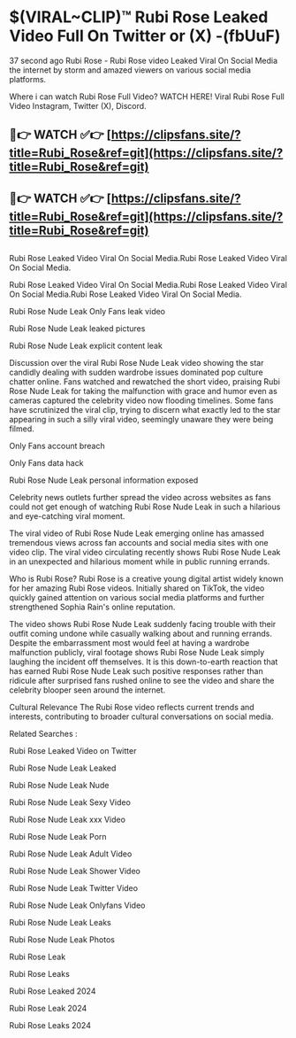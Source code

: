# $(VIRAL~CLIP)™ Rubi Rose Leaked Video Full On Twitter or (X) -(fbUuF)
37 second ago Rubi Rose - Rubi Rose video Leaked Viral On Social Media the internet by storm and amazed viewers on various social media platforms.

Where i can watch Rubi Rose Full Video? WATCH HERE! Viral Rubi Rose Full Video Instagram, Twitter (X), Discord.

## 🔴👉 WATCH ✅👉 [https://clipsfans.site/?title=Rubi_Rose&ref=git](https://clipsfans.site/?title=Rubi_Rose&ref=git)
## 🔴👉 WATCH ✅👉 [https://clipsfans.site/?title=Rubi_Rose&ref=git](https://clipsfans.site/?title=Rubi_Rose&ref=git)
##
Rubi Rose Leaked Video Viral On Social Media.Rubi Rose Leaked Video Viral On Social Media.

Rubi Rose Leaked Video Viral On Social Media.Rubi Rose Leaked Video Viral On Social Media.Rubi Rose Leaked Video Viral On Social Media.

Rubi Rose Nude Leak Only Fans leak video

Rubi Rose Nude Leak leaked pictures

Rubi Rose Nude Leak explicit content leak

Discussion over the viral Rubi Rose Nude Leak video showing the star candidly dealing with sudden wardrobe issues dominated pop culture chatter online. Fans watched and rewatched the short video, praising Rubi Rose Nude Leak for taking the malfunction with grace and humor even as cameras captured the celebrity video now flooding timelines. Some fans have scrutinized the viral clip, trying to discern what exactly led to the star appearing in such a silly viral video, seemingly unaware they were being filmed.


Only Fans account breach

Only Fans data hack

Rubi Rose Nude Leak personal information exposed

Celebrity news outlets further spread the video across websites as fans could not get enough of watching Rubi Rose Nude Leak in such a hilarious and eye-catching viral moment.


The viral video of Rubi Rose Nude Leak emerging online has amassed tremendous views across fan accounts and social media sites with one video clip. The viral video circulating recently shows Rubi Rose Nude Leak in an unexpected and hilarious moment while in public running errands.


Who is Rubi Rose? Rubi Rose is a creative young digital artist widely known for her amazing Rubi Rose videos. Initially shared on TikTok, the video quickly gained attention on various social media platforms and further strengthened Sophia Rain's online reputation.

The video shows Rubi Rose Nude Leak suddenly facing trouble with their outfit coming undone while casually walking about and running errands. Despite the embarrassment most would feel at having a wardrobe malfunction publicly, viral footage shows Rubi Rose Nude Leak simply laughing the incident off themselves. It is this down-to-earth reaction that has earned Rubi Rose Nude Leak such positive responses rather than ridicule after surprised fans rushed online to see the video and share the celebrity blooper seen around the internet.

Cultural Relevance The Rubi Rose video reflects current trends and interests, contributing to broader cultural conversations on social media.

Related Searches :

Rubi Rose Leaked Video on Twitter

Rubi Rose Nude Leak Leaked

Rubi Rose Nude Leak Nude

Rubi Rose Nude Leak Sexy Video

Rubi Rose Nude Leak xxx Video

Rubi Rose Nude Leak Porn

Rubi Rose Nude Leak Adult Video

Rubi Rose Nude Leak Shower Video

Rubi Rose Nude Leak Twitter Video

Rubi Rose Nude Leak Onlyfans Video

Rubi Rose Nude Leak Leaks

Rubi Rose Nude Leak Photos

Rubi Rose Leak

Rubi Rose Leaks

Rubi Rose Leaked 2024

Rubi Rose Leak 2024

Rubi Rose Leaks 2024
